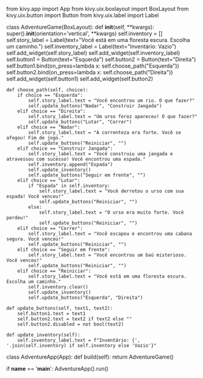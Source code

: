 from kivy.app import App
from kivy.uix.boxlayout import BoxLayout
from kivy.uix.button import Button
from kivy.uix.label import Label

class AdventureGame(BoxLayout):
    def __init__(self, **kwargs):
        super().__init__(orientation='vertical', **kwargs)
        self.inventory = []
        self.story_label = Label(text="Você está em uma floresta escura. Escolha um caminho.")
        self.inventory_label = Label(text="Inventário: Vazio")
        self.add_widget(self.story_label)
        self.add_widget(self.inventory_label)
        self.button1 = Button(text="Esquerda")
        self.button2 = Button(text="Direita")
        self.button1.bind(on_press=lambda x: self.choose_path("Esquerda"))
        self.button2.bind(on_press=lambda x: self.choose_path("Direita"))
        self.add_widget(self.button1)
        self.add_widget(self.button2)
    
    def choose_path(self, choice):
        if choice == "Esquerda":
            self.story_label.text = "Você encontrou um rio. O que fazer?"
            self.update_buttons("Nadar", "Construir Jangada")
        elif choice == "Direita":
            self.story_label.text = "Um urso feroz apareceu! O que fazer?"
            self.update_buttons("Lutar", "Correr")
        elif choice == "Nadar":
            self.story_label.text = "A correnteza era forte. Você se afogou! Fim de jogo."
            self.update_buttons("Reiniciar", "")
        elif choice == "Construir Jangada":
            self.story_label.text = "Você construiu uma jangada e atravessou com sucesso! Você encontrou uma espada."
            self.inventory.append("Espada")
            self.update_inventory()
            self.update_buttons("Seguir em frente", "")
        elif choice == "Lutar":
            if "Espada" in self.inventory:
                self.story_label.text = "Você derrotou o urso com sua espada! Você venceu!"
                self.update_buttons("Reiniciar", "")
            else:
                self.story_label.text = "O urso era muito forte. Você perdeu!"
                self.update_buttons("Reiniciar", "")
        elif choice == "Correr":
            self.story_label.text = "Você escapou e encontrou uma cabana segura. Você venceu!"
            self.update_buttons("Reiniciar", "")
        elif choice == "Seguir em frente":
            self.story_label.text = "Você encontrou um baú misterioso. Você venceu!"
            self.update_buttons("Reiniciar", "")
        elif choice == "Reiniciar":
            self.story_label.text = "Você está em uma floresta escura. Escolha um caminho."
            self.inventory.clear()
            self.update_inventory()
            self.update_buttons("Esquerda", "Direita")
    
    def update_buttons(self, text1, text2):
        self.button1.text = text1
        self.button2.text = text2 if text2 else ""
        self.button2.disabled = not bool(text2)
    
    def update_inventory(self):
        self.inventory_label.text = f"Inventário: {', '.join(self.inventory) if self.inventory else 'Vazio'}"

class AdventureApp(App):
    def build(self):
        return AdventureGame()

if __name__ == '__main__':
    AdventureApp().run()
